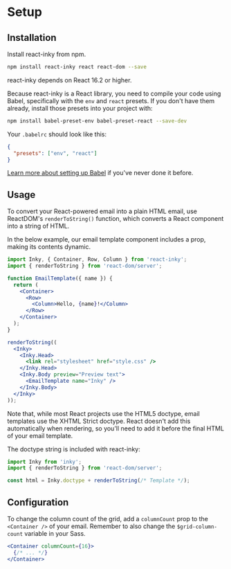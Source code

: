 # Setup

## Installation

Install react-inky from npm.

```bash
npm install react-inky react react-dom --save
```

react-inky depends on React 16.2 or higher.

Because react-inky is a React library, you need to compile your code using Babel, specifically with the `env` and `react` presets. If you don't have them already, install those presets into your project with:

```bash
npm install babel-preset-env babel-preset-react --save-dev
```

Your `.babelrc` should look like this:

```json
{
  "presets": ["env", "react"]
}
```

[Learn more about setting up Babel](https://babeljs.io/docs/setup/) if you've never done it before.

## Usage

To convert your React-powered email into a plain HTML email, use ReactDOM's `renderToString()` function, which converts a React component into a string of HTML.

In the below example, our email template component includes a prop, making its contents dynamic.

```jsx
import Inky, { Container, Row, Column } from 'react-inky';
import { renderToString } from 'react-dom/server';

function EmailTemplate({ name }) {
  return (
    <Container>
      <Row>
        <Column>Hello, {name}!</Column>
      </Row>
    </Container>
  );
}

renderToString((
  <Inky>
    <Inky.Head>
      <link rel="stylesheet" href="style.css" />
    </Inky.Head>
    <Inky.Body preview="Preview text">
      <EmailTemplate name="Inky" />
    </Inky.Body>
  </Inky>
));
```

Note that, while most React projects use the HTML5 doctype, email templates use the XHTML Strict doctype. React doesn't add this automatically when rendering, so you'll need to add it before the final HTML of your email template.

The doctype string is included with react-inky:

```jsx
import Inky from 'inky';
import { renderToString } from 'react-dom/server';

const html = Inky.doctype + renderToString(/* Template */);
```

## Configuration

To change the column count of the grid, add a `columnCount` prop to the `<Container />` of your email. Remember to also change the `$grid-column-count` variable in your Sass.

```jsx
<Container columnCount={16}>
  {/* ... */}
</Container>
```
